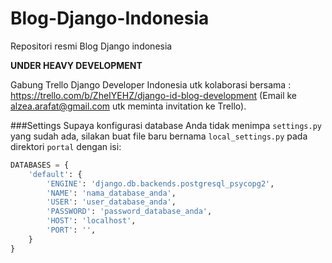 Blog-Django-Indonesia
=============

Repositori resmi Blog Django indonesia

**UNDER HEAVY DEVELOPMENT**

Gabung Trello Django Developer Indonesia utk kolaborasi bersama : https://trello.com/b/ZheIYEHZ/django-id-blog-development (Email ke alzea.arafat@gmail.com utk meminta invitation ke Trello).

###Settings
Supaya konfigurasi database Anda tidak menimpa `settings.py` yang sudah ada, silakan buat file baru bernama `local_settings.py` pada direktori `portal` dengan isi:
```python
DATABASES = {
    'default': {
        'ENGINE': 'django.db.backends.postgresql_psycopg2',
        'NAME': 'nama_database_anda',
        'USER': 'user_database_anda',
        'PASSWORD': 'password_database_anda',
        'HOST': 'localhost',
        'PORT': '',
    }
}
```
